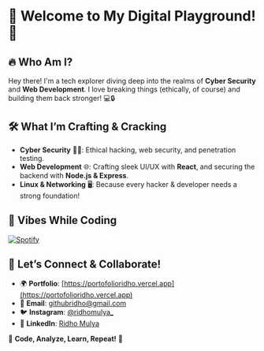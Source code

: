# 🌟 Welcome to My Digital Playground! 🚀

## 🔥 Who Am I?
Hey there! I'm a tech explorer diving deep into the realms of **Cyber Security** and **Web Development**. I love breaking things (ethically, of course) and building them back stronger! 💻🔒

## 🛠️ What I’m Crafting & Cracking
- **Cyber Security** 🕵️‍♂️: Ethical hacking, web security, and penetration testing.
- **Web Development** 🌐: Crafting sleek UI/UX with **React**, and securing the backend with **Node.js & Express**.
- **Linux & Networking** 🖥️: Because every hacker & developer needs a strong foundation!

## 🎵 Vibes While Coding
[![Spotify](https://novatorem.vercel.app/api/spotify)](https://open.spotify.com/user/your_spotify_username)

## 🔗 Let’s Connect & Collaborate!
- 🌍 **Portfolio**: [https://portofolioridho.vercel.app](https://portofolioridho.vercel.app)
- 📧 **Email**: [githubridho@gmail.com](mailto:githubridho@gmail.com)
- 🐦 **Instagram**: [@ridhomulya_](https://instagram.com/ridhomulya_)
- 💼 **LinkedIn**: [Ridho Mulya](https://linkedin.com/in/ridho-mulya)

🚀 **Code, Analyze, Learn, Repeat!** 🚀

